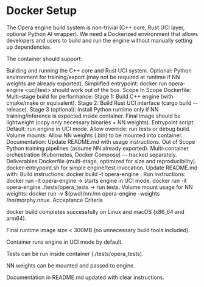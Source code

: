 # Docker Setup

The Opera engine build system is non-trivial (C++ core, Rust UCI layer, optional Python AI wrapper).
We need a Dockerized environment that allows developers and users to build and run the engine without manually setting up dependencies.

The container should support:

Building and running the C++ core and Rust UCI system.
Optional: Python environment for training/export (may not be required at runtime if NN weights are already exported).
Simplified entrypoint: docker run opera-engine <uci|test> should work out of the box.
Scope
In Scope
Dockerfile:
Multi-stage build for performance:
Stage 1: Build C++ engine (with cmake/make or equivalent).
Stage 2: Build Rust UCI interface (cargo build --release).
Stage 3 (optional): Install Python runtime only if NN training/inference is expected inside container.
Final image should be lightweight (copy only necessary binaries + NN weights).
Entrypoint script:
Default: run engine in UCI mode.
Allow override: run tests or debug build.
Volume mounts:
Allow NN weights (.bin) to be mounted into container.
Documentation:
Update README.md with usage instructions.
Out of Scope
Python training pipelines (assume NN already exported).
Multi-container orchestration (Kubernetes, Docker Compose) — tracked separately.
Deliverables
Dockerfile (multi-stage, optimized for size and reproducibility).
docker-entrypoint.sh for simple engine/test invocation.
Update README.md with:
Build instructions: docker build -t opera-engine .
Run instructions:
docker run -it opera-engine → starts engine in UCI mode.
docker run -it opera-engine ./tests/opera_tests → run tests.
Volume mount usage for NN weights:
docker run -v $(pwd)/nn:/nn opera-engine -weights /nn/morphy.nnue.
Acceptance Criteria

docker build completes successfully on Linux and macOS (x86_64 and arm64).

Final runtime image size < 300MB (no unnecessary build tools included).

Container runs engine in UCI mode by default.

Tests can be run inside container (./tests/opera_tests).

NN weights can be mounted and passed to engine.

Documentation in README.md updated with clear instructions.